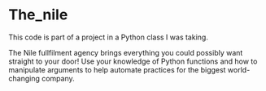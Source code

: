 # The_nile
This code is part of a project in a Python class I was taking.

The Nile fullfilment agency brings everything you could possibly want straight to your door! Use your knowledge of Python functions and how to manipulate arguments to help automate practices for the biggest world-changing company.

